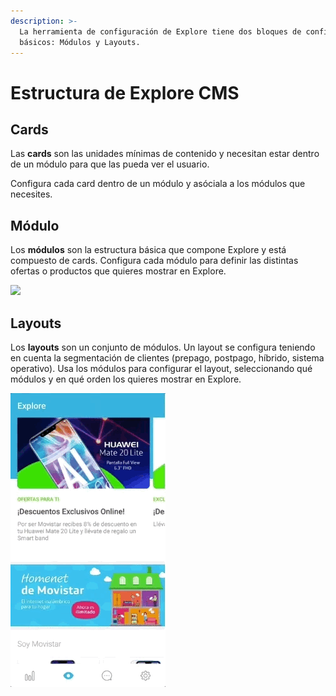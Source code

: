```yaml
---
description: >-
  La herramienta de configuración de Explore tiene dos bloques de configuración
  básicos: Módulos y Layouts.
---
```


# Estructura de Explore CMS

## Cards

Las **cards** son las unidades mínimas de contenido y necesitan estar dentro de un módulo para que las pueda ver el usuario.

Configura cada card dentro de un módulo y asóciala a los módulos que necesites.

## Módulo

Los **módulos** son la estructura básica que compone Explore y está compuesto de cards. Configura cada módulo para definir las distintas ofertas o productos que quieres mostrar en Explore.

![](https://lh3.googleusercontent.com/LxO38Hsi9yVE8_bUmqRgLdI-XfgNbjfh9oGShEwGCTqlq0b_89J6wLNllFdzWJtNqk6jBK844NjpoedlrmZO_XehNZ2BkR5LXZKWN-u9AThzfM4Ia0LLqUlvPrclaVSu04KLutQ-)

## Layouts

Los **layouts** son un conjunto de módulos. Un layout se configura teniendo en cuenta la segmentación de clientes \(prepago, postpago, híbrido, sistema operativo\). Usa los módulos para configurar el layout, seleccionando qué módulos y en qué orden los quieres mostrar en Explore.

![](../.gitbook/assets/layout_example.gif)

